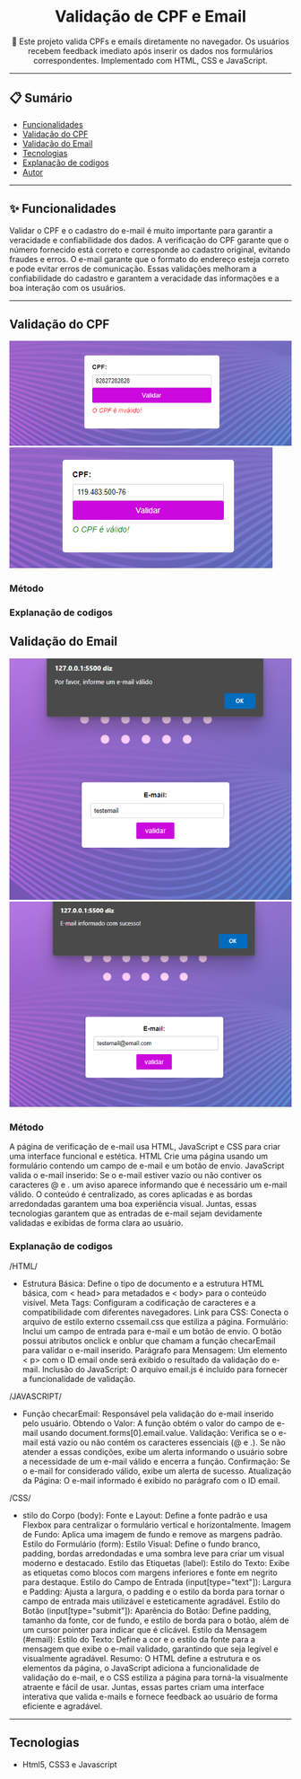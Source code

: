 <h1 align="center">Validação de CPF e Email</h1>

<p align="center">
  🚀  Este projeto valida CPFs e emails diretamente no navegador. Os usuários recebem feedback imediato após inserir os dados nos formulários correspondentes. Implementado com HTML, CSS e JavaScript.

---

## 📋 Sumário

- [Funcionalidades](#funcionalidades)
- [Validação do CPF](#Validação-do-CPF)
- [Validação do Email](#Validação-do-Email)
- [Tecnologias](#tecnologias)
- [Explanação de codigos](#Explanação-de-codigos)
- [Autor](#Autor)

---

## ✨ Funcionalidades

Validar o CPF e o cadastro do e-mail é muito importante para garantir a veracidade e confiabilidade dos dados. A verificação do CPF garante que o número fornecido está correto e corresponde ao cadastro original, evitando fraudes e erros. O e-mail garante que o formato do endereço esteja correto e pode evitar erros de comunicação. Essas validações melhoram a confiabilidade do cadastro e garantem a veracidade das informações e a boa interação com os usuários.


---

## Validação do CPF

![cpfErro](img/cpfErro.png)
![cpfCorreto](img/cpfCorreto.png)

### Método

### Explanação de codigos

## Validação do Email

![emailErro](img/emailErro.png)
![emailCorreto](img/emailCorreto.png)

### Método

  A página de verificação de e-mail usa HTML, JavaScript e CSS para criar uma interface funcional e estética. HTML Crie uma página usando um formulário contendo um campo de e-mail e um botão de envio. JavaScript valida o e-mail inserido: Se o e-mail estiver vazio ou não contiver os caracteres @ e . um aviso aparece informando que é necessário um e-mail válido. O conteúdo é centralizado, as cores aplicadas e as bordas arredondadas garantem uma boa experiência visual. Juntas, essas tecnologias garantem que as entradas de e-mail sejam devidamente validadas e exibidas de forma clara ao usuário.

### Explanação de codigos

/HTML/

  - Estrutura Básica: Define o tipo de documento e a estrutura HTML básica, com < head> para metadados e < body> para o conteúdo visível.
Meta Tags: Configuram a codificação de caracteres e a compatibilidade com diferentes navegadores.
Link para CSS: Conecta o arquivo de estilo externo cssemail.css que estiliza a página.
Formulário: Inclui um campo de entrada para e-mail e um botão de envio. O botão possui atributos onclick e onblur que chamam a função checarEmail para validar o e-mail inserido.
Parágrafo para Mensagem: Um elemento < p> com o ID email onde será exibido o resultado da validação do e-mail.
Inclusão do JavaScript: O arquivo email.js é incluído para fornecer a funcionalidade de validação.

/JAVASCRIPT/

  - Função checarEmail: Responsável pela validação do e-mail inserido pelo usuário.
Obtendo o Valor: A função obtém o valor do campo de e-mail usando document.forms[0].email.value.
Validação: Verifica se o e-mail está vazio ou não contém os caracteres essenciais (@ e .). Se não atender a essas condições, exibe um alerta informando o usuário sobre a necessidade de um e-mail válido e encerra a função.
Confirmação: Se o e-mail for considerado válido, exibe um alerta de sucesso.
Atualização da Página: O e-mail informado é exibido no parágrafo com o ID email.

/CSS/

  - stilo do Corpo (body):
Fonte e Layout: Define a fonte padrão e usa Flexbox para centralizar o formulário vertical e horizontalmente.
Imagem de Fundo: Aplica uma imagem de fundo e remove as margens padrão.
Estilo do Formulário (form):
Estilo Visual: Define o fundo branco, padding, bordas arredondadas e uma sombra leve para criar um visual moderno e destacado.
Estilo das Etiquetas (label):
Estilo do Texto: Exibe as etiquetas como blocos com margens inferiores e fonte em negrito para destaque.
Estilo do Campo de Entrada (input[type="text"]):
Largura e Padding: Ajusta a largura, o padding e o estilo da borda para tornar o campo de entrada mais utilizável e esteticamente agradável.
Estilo do Botão (input[type="submit"]):
Aparência do Botão: Define padding, tamanho da fonte, cor de fundo, e estilo de borda para o botão, além de um cursor pointer para indicar que é clicável.
Estilo da Mensagem (#email):
Estilo do Texto: Define a cor e o estilo da fonte para a mensagem que exibe o e-mail validado, garantindo que seja legível e visualmente agradável.
Resumo: O HTML define a estrutura e os elementos da página, o JavaScript adiciona a funcionalidade de validação do e-mail, e o CSS estiliza a página para torná-la visualmente atraente e fácil de usar. Juntas, essas partes criam uma interface interativa que valida e-mails e fornece feedback ao usuário de forma eficiente e agradável.

---

## Tecnologias

- Html5, CSS3 e Javascript




